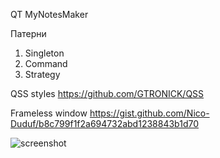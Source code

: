 QT MyNotesMaker

Патерни
1. Singleton
2. Command
3. Strategy

QSS styles https://github.com/GTRONICK/QSS

Frameless window https://gist.github.com/Nico-Duduf/b8c799f1f2a694732abd1238843b1d70

![screenshot](https://github.com/pvasya/OOOP/assets/48941205/22f1582d-b07a-4c63-809f-d50a81d49435)
